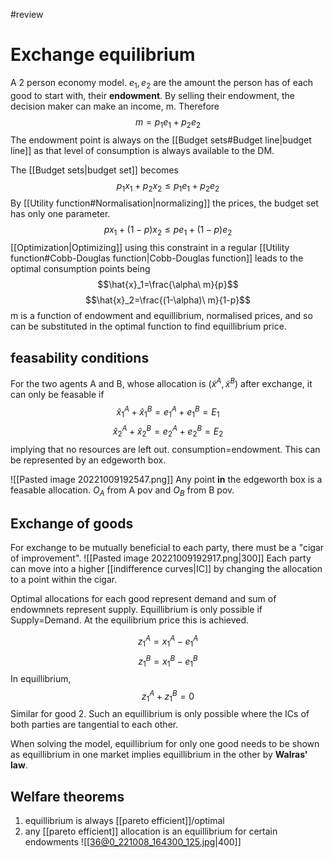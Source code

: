 #review
# Exchange equilibrium
A 2 person economy model. $e_1,e_2$ are the amount the person has of each good to start with, their **endowment**. By selling their endowment, the decision maker can make an income, m. Therefore $$m=p_1e_1+p_2e_2$$ The endowment point is always on the [[Budget sets#Budget line|budget line]] as that level of consumption is always available to the DM.

The [[Budget sets|budget set]] becomes $$p_1x_1+p_2x_2\le p_1e_1+p_2e_2$$ By [[Utility function#Normalisation|normalizing]] the prices, the budget set has only one parameter. $$px_1+(1-p)x_2\le pe_1+(1-p)e_2$$ [[Optimization|Optimizing]] using this constraint in a regular [[Utility function#Cobb-Douglas function|Cobb-Douglas function]] leads to the optimal consumption points being $$\hat{x}_1=\frac{\alpha\ m}{p}$$ $$\hat{x}_2=\frac{(1-\alpha)\ m}{1-p}$$
m is a function of endowment and equillibrium, normalised prices, and so can be substituted in the optimal function to find equillibrium price.

## feasability conditions
For the two agents A and B, whose allocation is $(\tilde{x}^A,\tilde{x}^B)$ after exchange, it can only be feasable if $$\hat{x}_1^A+\hat{x}_1^B=e_1^A+e_1^B=E_1$$$$\hat{x}_2^A+\hat{x}_2^B=e_2^A+e_2^B=E_2$$ implying that no resources are left out. consumption=endowment. This can be represented by an edgeworth box.

![[Pasted image 20221009192547.png]]
Any point **in** the edgeworth box is a feasable allocation. $O_A$ from A pov and $O_B$ from B pov. 

## Exchange of goods
For exchange to be mutually beneficial to each party, there must be a "cigar of improvement".
![[Pasted image 20221009192917.png|300]]
Each party can move into a higher [[indifference curves|IC]] by changing the allocation to a point within the cigar. 

Optimal allocations for each good represent demand and sum of endowmnets represent supply. Equillibrium is only possible if Supply=Demand. At the equilibrium price this is achieved. 

$$z_1^A=x_1^A-e_1^A$$$$z_1^B=x_1^B-e_1^B$$In equillibrium, $$z_1^A+z_1^B=0$$ Similar for good 2. Such an equillibrium is only possible where the ICs of both parties are tangential to each other. 

When solving the model, equillibrium for only one good needs to be shown as equillibrium in one market implies equillibrium in the other by **Walras' law**. 

## Welfare theorems
1. equillibrium is always [[pareto efficient]]/optimal
2. any [[pareto efficient]] allocation is an equillibrium for certain endowments
![[36@0_221008_164300_125.jpg|400]]